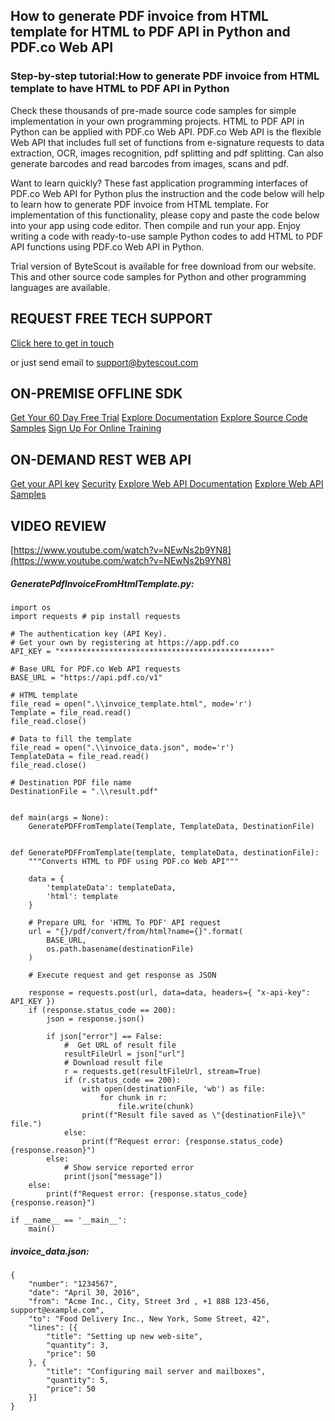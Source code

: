 ## How to generate PDF invoice from HTML template for HTML to PDF API in Python and PDF.co Web API

### Step-by-step tutorial:How to generate PDF invoice from HTML template to have HTML to PDF API in Python

Check these thousands of pre-made source code samples for simple implementation in your own programming projects. HTML to PDF API in Python can be applied with PDF.co Web API. PDF.co Web API is the flexible Web API that includes full set of functions from e-signature requests to data extraction, OCR, images recognition, pdf splitting and pdf splitting. Can also generate barcodes and read barcodes from images, scans and pdf.

Want to learn quickly? These fast application programming interfaces of PDF.co Web API for Python plus the instruction and the code below will help to learn how to generate PDF invoice from HTML template. For implementation of this functionality, please copy and paste the code below into your app using code editor. Then compile and run your app. Enjoy writing a code with ready-to-use sample Python codes to add HTML to PDF API functions using PDF.co Web API in Python.

Trial version of ByteScout is available for free download from our website. This and other source code samples for Python and other programming languages are available.

## REQUEST FREE TECH SUPPORT

[Click here to get in touch](https://bytescout.zendesk.com/hc/en-us/requests/new?subject=PDF.co%20Web%20API%20Question)

or just send email to [support@bytescout.com](mailto:support@bytescout.com?subject=PDF.co%20Web%20API%20Question) 

## ON-PREMISE OFFLINE SDK 

[Get Your 60 Day Free Trial](https://bytescout.com/download/web-installer?utm_source=github-readme)
[Explore Documentation](https://bytescout.com/documentation/index.html?utm_source=github-readme)
[Explore Source Code Samples](https://github.com/bytescout/ByteScout-SDK-SourceCode/)
[Sign Up For Online Training](https://academy.bytescout.com/)


## ON-DEMAND REST WEB API

[Get your API key](https://app.pdf.co/signup?utm_source=github-readme)
[Security](https://pdf.co/security)
[Explore Web API Documentation](https://apidocs.pdf.co?utm_source=github-readme)
[Explore Web API Samples](https://github.com/bytescout/ByteScout-SDK-SourceCode/tree/master/PDF.co%20Web%20API)

## VIDEO REVIEW

[https://www.youtube.com/watch?v=NEwNs2b9YN8](https://www.youtube.com/watch?v=NEwNs2b9YN8)




<!-- code block begin -->

##### **GeneratePdfInvoiceFromHtmlTemplate.py:**
    
```
import os
import requests # pip install requests

# The authentication key (API Key).
# Get your own by registering at https://app.pdf.co
API_KEY = "***********************************************"

# Base URL for PDF.co Web API requests
BASE_URL = "https://api.pdf.co/v1"

# HTML template
file_read = open(".\\invoice_template.html", mode='r')
Template = file_read.read()
file_read.close()

# Data to fill the template
file_read = open(".\\invoice_data.json", mode='r')
TemplateData = file_read.read()
file_read.close()

# Destination PDF file name
DestinationFile = ".\\result.pdf"


def main(args = None):
    GeneratePDFFromTemplate(Template, TemplateData, DestinationFile)


def GeneratePDFFromTemplate(template, templateData, destinationFile):
    """Converts HTML to PDF using PDF.co Web API"""

    data = {
        'templateData': templateData,
        'html': template
    }

    # Prepare URL for 'HTML To PDF' API request
    url = "{}/pdf/convert/from/html?name={}".format(
        BASE_URL,
        os.path.basename(destinationFile)
    )

    # Execute request and get response as JSON

    response = requests.post(url, data=data, headers={ "x-api-key": API_KEY })
    if (response.status_code == 200):
        json = response.json()

        if json["error"] == False:
            #  Get URL of result file
            resultFileUrl = json["url"]            
            # Download result file
            r = requests.get(resultFileUrl, stream=True)
            if (r.status_code == 200):
                with open(destinationFile, 'wb') as file:
                    for chunk in r:
                        file.write(chunk)
                print(f"Result file saved as \"{destinationFile}\" file.")
            else:
                print(f"Request error: {response.status_code} {response.reason}")
        else:
            # Show service reported error
            print(json["message"])
    else:
        print(f"Request error: {response.status_code} {response.reason}")

if __name__ == '__main__':
    main()
```

<!-- code block end -->    

<!-- code block begin -->

##### **invoice_data.json:**
    
```
{
    "number": "1234567",
    "date": "April 30, 2016",
    "from": "Acme Inc., City, Street 3rd , +1 888 123-456, support@example.com",
    "to": "Food Delivery Inc., New York, Some Street, 42",
    "lines": [{
        "title": "Setting up new web-site",
        "quantity": 3,
        "price": 50
    }, {
        "title": "Configuring mail server and mailboxes",
        "quantity": 5,
        "price": 50
    }]
}
```

<!-- code block end -->